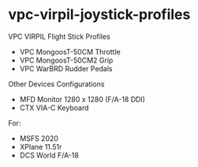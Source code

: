 # vpc-virpil-joystick-profiles

VPC VIRPIL Flight Stick Profiles

- VPC MongoosT-50CM Throttle
- VPC MongoosT-50CM2 Grip
- VPC WarBRD Rudder Pedals

Other Devices Configurations

- MFD Monitor 1280 x 1280 (F/A-18 DDI)
- CTX VIA-C Keyboard

For:
- MSFS 2020
- XPlane 11.51r
- DCS World F/A-18
